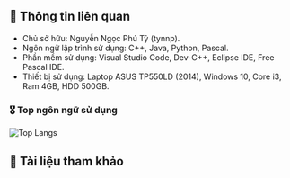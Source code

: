 ## 📑 Thông tin liên quan
- Chủ sở hữu: Nguyễn Ngọc Phú Tỷ (tynnp).
- Ngôn ngữ lập trình sử dụng: C++, Java, Python, Pascal.
- Phần mềm sử dụng: Visual Studio Code, Dev-C++, Eclipse IDE, Free Pascal IDE.
- Thiết bị sử dụng: Laptop ASUS TP550LD (2014), Windows 10, Core i3, Ram 4GB, HDD 500GB.

### 🎖️ Top ngôn ngữ sử dụng
![Top Langs](https://github-readme-stats.vercel.app/api/top-langs/?username=tynnp)
    
## 📖 Tài liệu tham khảo
